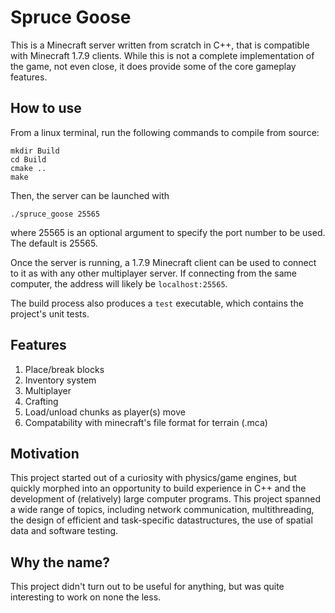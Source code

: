 # Spruce Goose

This is a Minecraft server written from scratch in C++, that is compatible with Minecraft 1.7.9 clients. While this is not a complete implementation of the game, not even close, it does provide some of the core gameplay features.

## How to use

From a linux terminal, run the following commands to compile from source:
```
mkdir Build
cd Build
cmake ..
make
```

Then, the server can be launched with
```
./spruce_goose 25565
```
where 25565 is an optional argument to specify the port number to be used. The default is 25565.

Once the server is running, a 1.7.9 Minecraft client can be used to connect to it as with any other multiplayer server. If connecting from the same computer, the address will likely be ```localhost:25565```.

The build process also produces a ```test``` executable, which contains the project's unit tests.

## Features

1. Place/break blocks
2. Inventory system
3. Multiplayer
4. Crafting
5. Load/unload chunks as player(s) move
6. Compatability with minecraft's file format for terrain (.mca)

## Motivation

This project started out of a curiosity with physics/game engines, but quickly morphed into an opportunity to build experience in C++ and the development of (relatively) large computer programs. This project spanned a wide range of topics, including network communication, multithreading, the design of efficient and task-specific datastructures, the use of spatial data and software testing.

## Why the name?

This project didn't turn out to be useful for anything, but was quite interesting to work on none the less.